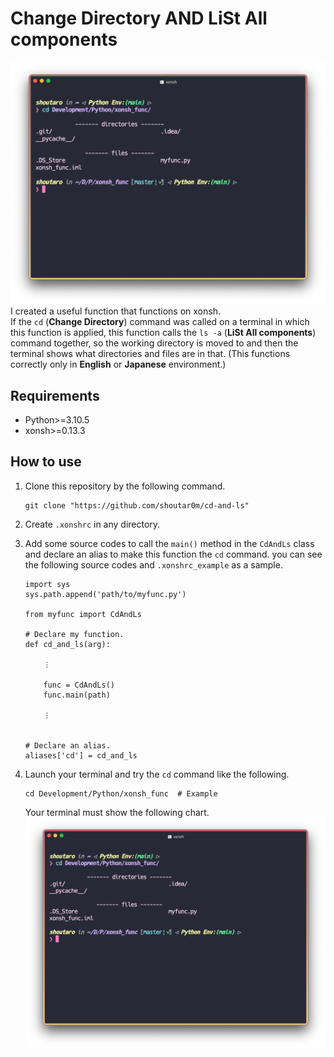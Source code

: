 # Change Directory AND LiSt All components
![demo](./imgs/demo.png)
I created a useful function that functions on xonsh.   
If the `cd` (**Change Directory**) command was called on a terminal in which this function is applied, this function calls the `ls -a` (**LiSt All components**) command together, so the working directory is moved to and then the terminal shows what directories and files are in that.
(This functions correctly only in **English** or **Japanese** environment.)

## Requirements
- Python>=3.10.5
- xonsh>=0.13.3

## How to use
1.  Clone this repository by the following command.

	```
	git clone "https://github.com/shoutar0m/cd-and-ls"
	```

2. Create `.xonshrc` in any directory.
3. Add some source codes to call the `main()` method in the `CdAndLs` class and declare an alias to make this function the `cd` command. you can see the following source codes and `.xonshrc_example` as a sample.

	```.xonshrc
	import sys
	sys.path.append('path/to/myfunc.py')
		
	from myfunc import CdAndLs
		
	# Declare my function.
	def cd_and_ls(arg):
		
	    ︙
		
	    func = CdAndLs()
	    func.main(path)
		
	    ︙
		
		
	# Declare an alias.
	aliases['cd'] = cd_and_ls
	```

3. Launch your terminal and try the `cd` command like the following. 

	```
	cd Development/Python/xonsh_func  # Example
	```
	
	Your terminal must show the following chart.
![demo](./imgs/demo.png)

